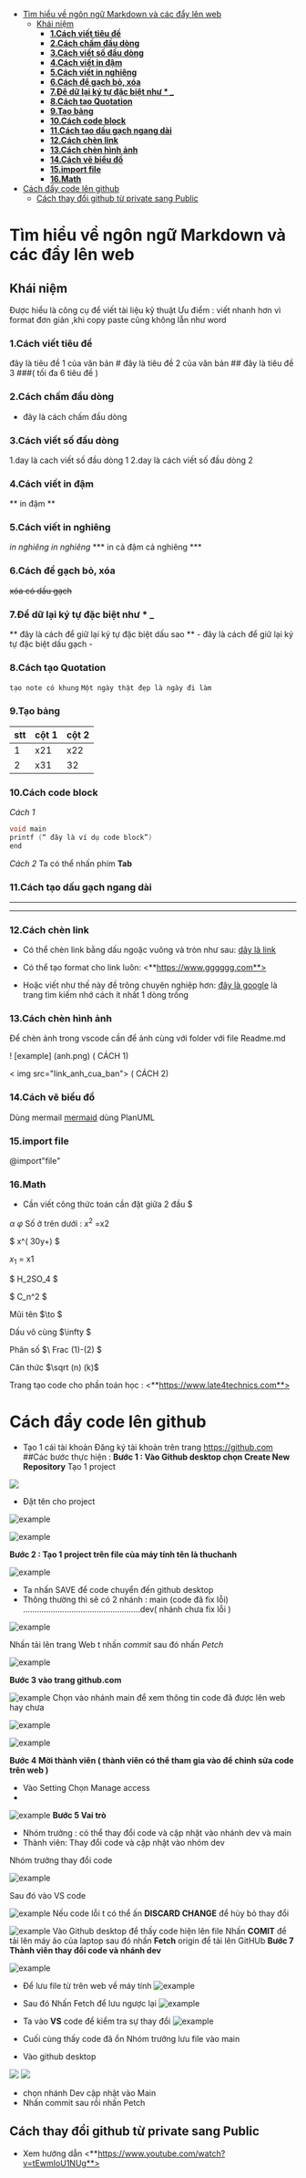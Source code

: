 - [Tìm hiểu về ngôn ngữ Markdown và các đẩy lên web](#tìm-hiểu-về-ngôn-ngữ-markdown-và-các-đẩy-lên-web)
  - [Khái niệm](#khái-niệm)
    - [**1.Cách viết tiêu đề**](#1cách-viết-tiêu-đề)
    - [**2.Cách chấm đầu dòng**](#2cách-chấm-đầu-dòng)
    - [**3.Cách viết số đầu dòng**](#3cách-viết-số-đầu-dòng)
    - [**4.Cách viết in đậm**](#4cách-viết-in-đậm)
    - [**5.Cách viết in nghiêng**](#5cách-viết-in-nghiêng)
    - [**6.Cách để  gạch bỏ, xóa**](#6cách-để--gạch-bỏ-xóa)
    - [**7.Để dữ lại ký tự đặc biệt như \* \_**](#7để-dữ-lại-ký-tự-đặc-biệt-như--_)
    - [**8.Cách tạo Quotation**](#8cách-tạo-quotation)
    - [**9.Tạo bảng**](#9tạo-bảng)
    - [**10.Cách code block**](#10cách-code-block)
    - [**11.Cách tạo dấu gạch ngang dài**](#11cách-tạo-dấu-gạch-ngang-dài)
    - [**12.Cách chèn link**](#12cách-chèn-link)
    - [**13.Cách chèn hình ảnh**](#13cách-chèn-hình-ảnh)
    - [**14.Cách vẽ biểu đồ**](#14cách-vẽ-biểu-đồ)
    - [**15.import file**](#15import-file)
    - [**16.Math**](#16math)
- [Cách đẩy code lên github](#cách-đẩy-code-lên-github)
  - [Cách thay đổi github từ private sang Public](#cách-thay-đổi-github-từ-private-sang-public)

# Tìm hiểu về ngôn ngữ Markdown và các đẩy lên web
## Khái niệm 
Được hiểu là công cụ để viết tài liệu kỹ thuật 
Ưu điểm : viết nhanh hơn vì format đơn giản ,khi copy paste cũng không lẫn như word 
 
### **1.Cách viết tiêu đề**
đây là tiêu đề 1 của văn bản #
đây là tiêu đề 2 của văn bản ##
đây là tiêu đề 3 ###( tối đa 6 tiêu đề ) 

### **2.Cách chấm đầu dòng**  
- đây là cách chấm đầu dòng 

### **3.Cách viết số đầu dòng** 
1.day là cach viết số đầu dòng 1
2.day là cách viết số đầu dòng 2
### **4.Cách viết in đậm**
** in đậm ** 
### **5.Cách viết in nghiêng** 
*in nghiêng*
_in nghiêng_
*** in cả đậm cả nghiêng ***

### **6.Cách để  gạch bỏ, xóa** 
~~xóa có dấu gạch~~

### **7.Để dữ lại ký tự đặc biệt như * _**
\*\* đây là cách để giữ lại ký tự đặc biệt dấu sao  \*\*
\- đây là cách để giữ lại ký tự đặc biệt dấu gạch \-

### **8.Cách tạo Quotation**
` tạo note có khung `
` Một ngày thật đẹp là ngày đi làm `

### **9.Tạo bảng** 
| stt | cột 1 | cột 2 |
| --- | ----- | ----- |
| 1   | x21   | x22   |
| 2   | x31   | 32    |

### **10.Cách code block** 
_Cách 1_
```c         
void main 
printf (“ đây là ví dụ code block”)          
end 
``` 
*Cách 2* 
Ta có thể nhấn phím **Tab**                          

### **11.Cách tạo dấu gạch ngang dài** 
____
*** 
### **12.Cách chèn link**

- Có thể chèn link bằng dấu ngoặc vuông và tròn như sau:
[ dây là link ](https://www.gggggg.com)

- Có thể tạo format cho link luôn: 
 <**https://www.gggggg.com**>

- Hoặc viết như thế này đề trông chuyên nghiệp hơn: 
[đây là google][1] là trang tìm kiếm nhớ cách ít nhất 1 dòng trống 

[1]:<https://www.gggggg.coccscs>

### **13.Cách chèn hình ảnh** 
Để chèn ảnh trong vscode cần để ảnh cùng với folder với file Readme.md

! [example] (anh.png)   ( CÁCH 1)

< img src="link_anh_cua_ban"> ( CÁCH 2) 

### **14.Cách vẽ biểu đồ** 
Dùng mermail 
[ mermaid](ttps:///gggg.com ) 
dùng PlanUML

### **15.import file** 
@import"file"

### **16.Math**

- Cần viết công thức toán cần đặt giữa 2 đầu \$ 

$\alpha$ 
$\varphi$
Số ở trên dưới : 
$x^2$    =x2

$ x^( 30y+) $

$x_1$  = x1

$ H_2SO_4 $

$ C_n^2 $  

Mũi tên $\to $ 

Dấu vô cùng  $\infty $ 

Phân số  $\ Frac (1)-(2) $ 

Căn thức $\sqrt (n) (k)$ 

Trang tạo code cho phần toán học : <**https://www.late4technics.com**>


# Cách đẩy code lên github 
- Tạo 1 cái tài khoản 
Đăng ký tài khoản trên trang  https://github.com  
##Các bước thực hiện : 
 **Bước 1 : Vào Github desktop chọn Create New Repository**
Tạo 1 project

<img src="/ANH/Screenshot_13.png">

- Đặt tên cho project 

![example](/ANH/Screenshot_13.png)

![example](/ANH/Screenshot_3.png)

**Bước 2 : Tạo 1 project trên file của máy tính tên là thuchanh**

![example](/ANH/Screenshot_4.png)

- Ta nhấn SAVE để code chuyển đến github desktop 
- Thông thường thì sẽ có 2 nhánh : main (code đã fix lỗi)
 ...................................................dev( nhánh chưa fix lỗi ) 

![example](/ANH/Screenshot_5.png)

Nhấn tải lên trang Web 
t nhấn _commit_ sau đó nhấn _Petch_

![example](/ANH/Screenshot_6.png)

**Bước 3 vào trang github.com**

![example](/ANH/Screenshot_7.png)
Chọn vào nhánh main để xem thông tin code đã được lên web hay chưa 

![example](/ANH/Screenshot_8.png)

![example](/ANH/Screenshot_9.png)

**Bước 4 Mời thành viên ( thành viên có thể tham gia vào để chỉnh sửa code trên web )**

- Vào Setting  Chọn  Manage access
- 
![example](/ANH/Screenshot_10.png)
**Bước 5 Vai trò**
- Nhóm trưởng : có thể thay đổi code và cập nhật vào nhánh dev và main 
- Thành viên: Thay đổi code và cập nhật vào nhóm  dev 

 Nhóm trưởng thay đổi code
 
![example](/ANH/Screenshot_11.png)

Sau đó vào VS code

![example](/ANH/Screenshot_12.png)
Nếu code lỗi t có thể  ấn **DISCARD CHANGE**  để hủy bỏ thay đổi

![example](/ANH/Screenshot_14.png)
Vào Github  desktop để thấy code hiện lên file 
Nhấn **COMIT**  để tải lên máy ảo của laptop 
sau đó nhấn  **Fetch** origin  để tải lên GitHUb 
**Bước 7 Thành viên thay đổi code  và nhánh dev** 

![example](/ANH/Screenshot_1.png)

- Để lưu file từ trên web về máy tính
![example](/ANH/Screenshot_15.png)
- Sau đó Nhấn Fetch để lưu ngược lại
![example](/ANH/Screenshot_16.png)
- Ta vào **VS** code để kiểm tra sự thay đổi
 ![example](/ANH/Screenshot_16.png)

- Cuối cùng thấy code đã ổn Nhóm trưởng lưu file vào main 

- Vào github desktop

<img src="/ANH/Screenshot_18.png">

<img src="/ANH/Screenshot_19.png">

- chọn nhánh Dev cập nhật vào Main 
- Nhấn commit sau rồi nhấn Petch 
## Cách thay đổi github từ private sang Public 
- Xem hướng dẫn 
<**https://www.youtube.com/watch?v=tEwmIoU1NUg**>

